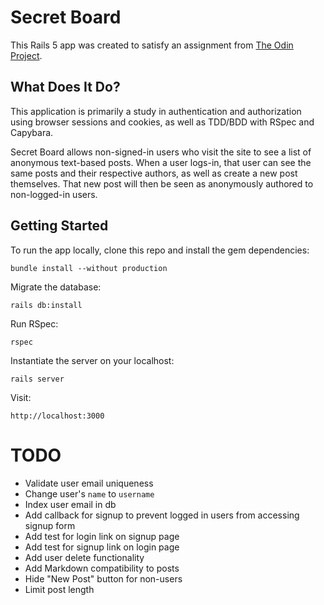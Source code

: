# Secret Board

This Rails 5 app was created to satisfy an assignment from [The Odin Project](http://www,theodinproject.com).

## What Does It Do?

This application is primarily a study in authentication and authorization using browser sessions and cookies, as well as TDD/BDD with RSpec and Capybara.

Secret Board allows non-signed-in users who visit the site to see a list of anonymous text-based posts. When a user logs-in, that user can see the same posts and their respective authors, as well as create a new post themselves. That new post will then be seen as anonymously authored to non-logged-in users.

## Getting Started

To run the app locally, clone this repo and install the gem dependencies:
```
bundle install --without production
```
Migrate the database:
```
rails db:install
```
Run RSpec:
```
rspec
```
Instantiate the server on your localhost:
```
rails server
```
Visit:
```
http://localhost:3000
```

# TODO
* Validate user email uniqueness 
* Change user's `name` to `username`
* Index user email in db
* Add callback for signup to prevent logged in users from accessing signup form
* Add test for login link on signup page
* Add test for signup link on login page
* Add user delete functionality
* Add Markdown compatibility to posts
* Hide "New Post" button for non-users
* Limit post length
